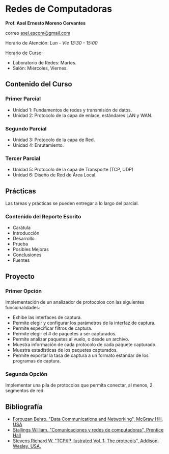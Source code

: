# Redes de Computadoras

**Prof. Axel Ernesto Moreno Cervantes**

correo [axel.escom@gmail.com](mailto:axel.escom@gmail.com)

Horario de Atención: *Lun - Vie 13:30 - 15:00*

Horario de Curso:

- Laboratorio de Redes: Martes.
- Salón: Miércoles, Viernes.

## Contenido del Curso

### Primer Parcial

- Unidad 1: Fundamentos de redes y transmisión de datos.
- Unidad 2: Protocolo de la capa de enlace, estándares LAN y WAN.

### Segundo Parcial

- Unidad 3: Protocolo de la capa de Red.
- Unidad 4: Enrutamiento.

### Tercer Parcial

- Unidad 5: Protocolo de la capa de Transporte (TCP, UDP)
- Unidad 6: Diseño de Red de Área Local.

## Prácticas

Las tareas y prácticas se pueden entregar a lo largo del parcial.

### Contenido del Reporte Escrito

- Carátula
- Introducción
- Desarrollo
- Prueba
- Posibles Mejoras
- Conclusiones
- Fuentes

## Proyecto

### Primer Opción

Implementación de un analizador de protocolos con las siguientes funcionalidades:

- Exhibe las interfaces de captura.
- Permite elegir y configurar los parámetros de la interfaz de captura.
- Permite especificar filtros de captura.
- Permite elegir el # de paquetes a ser capturados.
- Permite analizar paquetes al vuelo, o desde un archivo.
- Muestra información de cada protocolo de cada paquete capturado.
- Muestra estadísticas de los paquetes capturados.
- Permite exportar la tasa de captura a un formato estándar de los programas de captura.

### Segunda Opción

Implementar una pila de protocolos que permita conectar, al menos, 2 segmentos de red.


## Bibliografía

- [Forouzan Behro. "Data Communications and Networking", McGraw Hill, USA](http://library.aceondo.net/ebooks/Computer_Science/Data_Communication_and_Networking_by_Behrouz.A.Forouzan_4th.edition.pdf)
- [Stallings William. "Comunicaciones y redes de computadoras", Prentice Hall](https://richardfong.files.wordpress.com/2011/02/stallings-william-comunicaciones-y-redes-de-computadores.pdf)
- [Stevens Richard W. "TCP/IP Ilustrated Vol. 1: The protocols", Addison-Wesley, USA.](http://www.r-5.org/files/books/computers/internals/net/Richard_Stevens-TCP-IP_Illustrated-EN.pdf)
